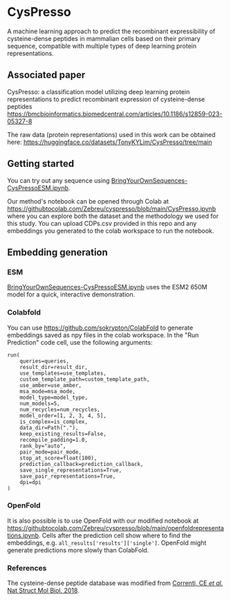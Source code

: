 # CysPresso
A machine learning approach to predict the recombinant expressibility of cysteine-dense peptides in mammalian cells based on their primary sequence, compatible with multiple types of deep learning protein representations.

## Associated paper

CysPresso: a classification model utilizing deep learning protein representations to predict recombinant expression of cysteine-dense peptides
https://bmcbioinformatics.biomedcentral.com/articles/10.1186/s12859-023-05327-8

The raw data (protein representations) used in this work can be obtained here: https://huggingface.co/datasets/TonyKYLim/CysPresso/tree/main

## Getting started

You can try out any sequence using [BringYourOwnSequences-CysPressoESM.ipynb](https://githubtocolab.com/Zebreu/cyspresso/blob/main/BringYourOwnSequences-CysPressoESM.ipynb).

Our method's notebook can be opened through Colab at https://githubtocolab.com/Zebreu/cyspresso/blob/main/CysPresso.ipynb where you can explore both the dataset and the methodology we used for this study. You can upload CDPs.csv provided in this repo and any embeddings you generated to the colab workspace to run the notebook. 

## Embedding generation

### ESM

[BringYourOwnSequences-CysPressoESM.ipynb](https://githubtocolab.com/Zebreu/cyspresso/blob/main/BringYourOwnSequences-CysPressoESM.ipynb) uses the ESM2 650M model for a quick, interactive demonstration. 

### Colabfold
You can use https://github.com/sokrypton/ColabFold to generate embeddings saved as npy files in the colab workspace. In the "Run Prediction" code cell, use the following arguments:
```
run(
    queries=queries,
    result_dir=result_dir,
    use_templates=use_templates,
    custom_template_path=custom_template_path,
    use_amber=use_amber,
    msa_mode=msa_mode,    
    model_type=model_type,
    num_models=5,
    num_recycles=num_recycles,
    model_order=[1, 2, 3, 4, 5],
    is_complex=is_complex,
    data_dir=Path("."),
    keep_existing_results=False,
    recompile_padding=1.0,
    rank_by="auto",
    pair_mode=pair_mode,
    stop_at_score=float(100),
    prediction_callback=prediction_callback,
    save_single_representations=True,
    save_pair_representations=True,
    dpi=dpi
)
```
### OpenFold
It is also possible is to use OpenFold with our modified notebook at https://githubtocolab.com/Zebreu/cyspresso/blob/main/openfoldrepresentations.ipynb.
Cells after the prediction cell show where to find the embeddings, e.g. `all_results['results']['single']`.
OpenFold might generate predictions more slowly than ColabFold.

### References
The cysteine-dense peptide database was modified from [Correnti, CE *et al.* Nat Struct Mol Biol. 2018](https://rdcu.be/cVOc2).
